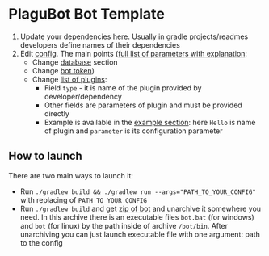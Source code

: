 # PlaguBot Bot Template

1. Update your dependencies [here](./build.gradle#L30). Usually in gradle projects/readmes developers define names of
their dependencies
2. Edit [config](config.json). The main points
([full list of parameters with explanation](https://github.com/InsanusMokrassar/PlaguBot/blob/master/template.config.json):
    * Change [database](./config.json#L3) section
    * Change [bot token](./config.json#L5))
    * Change [list of plugins](./config.json#L6-L11):
        * Field `type` - it is name of the plugin provided by developer/dependency
        * Other fields are parameters of plugin and must be provided directly
        * Example is available in the [example section](./config.json#L6-L11): here `Hello` is name of plugin and
        `parameter` is its configuration parameter

## How to launch

There are two main ways to launch it:

* Run `./gradlew build && ./gradlew run --args="PATH_TO_YOUR_CONFIG"` with replacing of `PATH_TO_YOUR_CONFIG`
* Run `./gradlew build` and get [zip of bot](build/distributions/bot.zip) and unarchive it somewhere you need. In this
archive there is an executable files `bot.bat` (for windows) and `bot` (for linux) by the path inside of archive
`/bot/bin`. After unarchiving you can just launch executable file with one argument: path to the config
